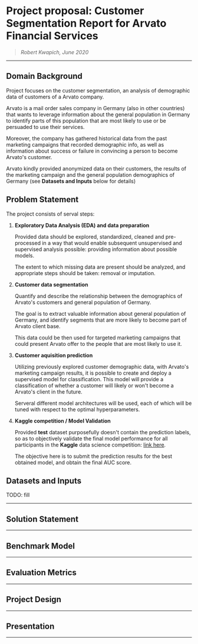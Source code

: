 # Project proposal: Customer Segmentation Report for Arvato Financial Services

> *Robert Kwapich, June 2020*

---

## Domain Background
Project focuses on the customer segmentation, an analysis of demographic data of customers of a Arvato company. 

Arvato is a mail order sales company in Germany (also in other countries) that wants to leverage information about the general population in Germany to identify parts of this population that are most likely to use or be persuaded to use their services.

Moreover, the company has gathered historical data from the past marketing campaigns that recorded demographic info, as well as information about success or failure in convincing a person to become Arvato's customer. 

Arvato kindly provided anonymized data on their customers, the results of the marketing campaign and the general population demographics of Germany (see **Datasets and Inputs** below for details)


## Problem Statement

The project consists of serval steps:

1. **Exploratory Data Analysis (EDA) and data preparation**

    Provided data should be explored, standardized, cleaned and pre-processed in a way that would enable subsequent unsupervised and supervised analysis possible: providing information about possible models.

    The extent to which missing data are present should be analyzed, and appropriate steps should be taken: removal or imputation.


2. **Customer data segmentation**

    Quantify and describe the relationship between the demographics of Arvato's customers and general population of Germany. 

    The goal is to extract valuable information about general population of Germany, and identify segments that are more likely to become part of Arvato client base. 
    
    This data could be then used for targeted marketing campaigns that could present Arvato offer to the people that are most likely to use it. 

3. **Customer aquisition prediction**

    Utilizing previously explored customer demographic data, with Arvato's marketing campaign results, it is possible to create and deploy a supervised model for classification. This model will provide a classification of whether a customer will likely or won't become a Arvato's client in the future.

    Serveral different model architectures will be used, each of which will be tuned with respect to the optimal hyperparameters. 

4. **Kaggle competition / Model Validation**

    Provided **test** dataset purposefully doesn't contain the prediction labels, so as to objectively validate the final model performance for all participants in the **Kaggle** data science competition: [link here](https://www.kaggle.com/c/udacity-arvato-identify-customers).

    The objective here is to submit the prediction results for the best obtained model, and obtain the final AUC score.


## Datasets and Inputs

TODO: fill

---
## Solution Statement

 
---
## Benchmark Model
 

---
## Evaluation Metrics

 

---
## Project Design

 

---
## Presentation

 
---